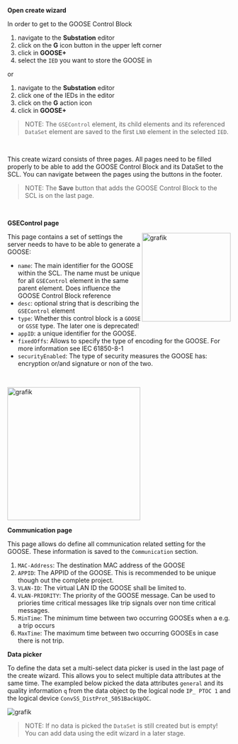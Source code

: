 **Open create wizard**

In order to get to the GOOSE Control Block

1. navigate to the **Substation** editor
2. click on the **G** icon button in the upper left corner
3. click in **GOOSE+**
4. select the `IED` you want to store the GOOSE in

or

1. navigate to the **Substation** editor
2. click one of the IEDs in the editor
3. click on the **G** action icon
4. click in **GOOSE+**

> NOTE: The `GSEControl` element, its child elements and its referenced `DataSet` element are saved to the first `LN0` element in the selected `IED`.

&nbsp;

This create wizard consists of three pages. All pages need to be filled properly to be able to add the GOOSE Control Block and its DataSet to the SCL. You can navigate between the pages using the buttons in the footer.

> NOTE: The **Save** button that adds the GOOSE Control Block to the SCL is on the last page.

&nbsp;

**GSEControl page**

<img align="right" width="200" alt="grafik" src="https://user-images.githubusercontent.com/66802940/182394365-fd4198ed-1775-440d-a4e7-a6d0bc8ee4d4.png">

This page contains a set of settings the server needs to have to be able to generate a GOOSE:

- `name`: The main identifier for the GOOSE within the SCL. The name must be unique for all `GSEControl` element in the same parent element. Does influence the GOOSE Control Block reference
- `desc`: optional string that is describing the `GSEControl` element
- `type`: Whether this control block is a `GOOSE` or `GSSE` type. The later one is deprecated!
- `appID`: a unique identifier for the GOOSE.
- `fixedOffs`: Allows to specify the type of encoding for the GOOSE. For more information see IEC 61850-8-1
- `securityEnabled`: The type of security measures the GOOSE has: encryption or/and signature or non of the two.

&nbsp;

<img width="300" alt="grafik" src="https://user-images.githubusercontent.com/66802940/182394792-72f37d6d-8e7b-4411-bf88-693ca6a85274.png">

**Communication page**

This page allows do define all communication related setting for the GOOSE. These information is saved to the `Communication` section.

1. `MAC-Address`: The destination MAC address of the GOOSE
2. `APPID`: The APPID of the GOOSE. This is recommended to be unique though out the complete project.
3. `VLAN-ID`: The virtual LAN ID the GOOSE shall be limited to.
4. `VLAN-PRIORITY`: The priority of the GOOSE message. Can be used to priories time critical messages like trip signals over non time critical messages.
5. `MinTime`: The minimum time between two occurring GOOSEs when a e.g. a trip occurs
6. `MaxTime`: The maximum time between two occurring GOOSEs in case there is not trip.

**Data picker**

To define the data set a multi-select data picker is used in the last page of the create wizard. This allows you to select multiple data attributes at the same time. The exampled below picked the data attributes `general` and its quality information `q` from the data object `Op` the logical node `IP_ PTOC 1` and the logical device `ConvSS_DistProt_5051BackUpOC`.

![grafik](https://user-images.githubusercontent.com/66802940/182411370-0be711b6-3daa-43b1-9ec3-4d7f6eb115d0.png)

> NOTE: If no data is picked the `DataSet` is still created but is empty! You can add data using the edit wizard in a later stage.

&nbsp;
